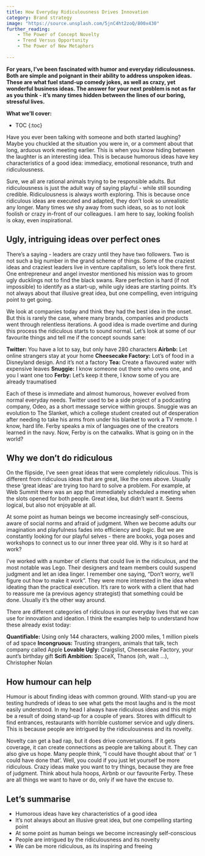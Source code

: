 ```yaml
---
title: How Everyday Ridiculousness Drives Innovation
category: Brand strategy
image: "https://source.unsplash.com/5jnC4ht2zoQ/800x430"
further_reading:
    - The Power of Concept Novelty
    - Trend Versus Opportunity
    - The Power of New Metaphors
    
---
```


**For years, I’ve been fascinated with humor and everyday ridiculousness. Both are simple and poignant in their ability to address unspoken ideas. These are what fuel stand-up comedy jokes, as well as crazy, yet wonderful business ideas. The answer for your next problem is not as far as you think - it’s many times hidden between the lines of our boring, stressful lives.**

**What we'll cover:**
* TOC
{:toc}

Have you ever been talking with someone and both started laughing? Maybe you chuckled at the situation you were in, or a comment about that long, arduous work meeting earlier. This is when you know hiding between the laughter is an interesting idea. This is because humorous ideas have key characteristics of a good idea: immediacy, emotional resonance, truth and ridiculousness. 

Sure, we all are rational animals trying to be responsible adults. But ridiculousness is just the adult way of saying playful - while still sounding credible. Ridiculousness is always worth exploring. This is because once ridiculous ideas are executed and adapted, they don’t look so unrealistic any longer. Many times we shy away from such ideas, so as to not look foolish or crazy in-front of our colleagues. I am here to say, looking foolish is okay, even inspirational.

## Ugly, intriguing ideas over perfect ones

There’s a saying - leaders are crazy until they have two followers. Two is not such a big number in the grand scheme of things. Some of the craziest ideas and craziest leaders live in venture capitalism, so let’s look there first. One entrepreneur and angel investor mentioned his mission was to groom ugly ducklings not to find the black swans. Rare perfection is hard (if not impossible) to identify as a start-up, while ugly ideas are starting points. It’s not always about that illusive great idea, but one compelling, even intriguing point to get going. 

We look at companies today and think they had the best idea in the onset. But this is rarely the case, where many brands, companies and products went through relentless iterations. A good idea is made overtime and during this process the ridiculous starts to sound normal. Let’s look at some of our favourite things and tell me if the concept sounds sane:

**Twitter:** You have a lot to say, but only have 280 characters
**Airbnb:** Let online strangers stay at your home
**Cheesecake Factory:** Lot’s of food in a Disneyland design. And it’s not a factory
**Tea:** Create a flavoured water with expensive leaves
**Snuggie:** I know someone out there who owns one, and you I want one too
**Ferby:** Let’s keep it there, I know some of you are already traumatised

Each of these is immediate and almost humorous, however evolved from normal everyday needs. Twitter used to be a side project of a podcasting company, Odeo, as a short message service within groups. Snuggie was an evolution to The Slanket, which a college student created out of desperation after needing to take his arms from under his blanket to work a TV remote. I know, hard life. Ferby speaks a mix of languages one of the creators learned in the navy. Now, Ferby is on the catwalks. What is going on in the world?

## Why we don’t do ridiculous

On the flipside, I’ve seen great ideas that were completely ridiculous. This is different from ridiculous ideas that are great, like the ones above. Usually these ‘great ideas’ are trying too hard to solve a problem. For example, at Web Summit there was an app that immediately scheduled a meeting when the slots opened for both people. Great idea, but didn’t want it. Seems logical, but also not enjoyable at all.

At some point as human beings we become increasingly self-conscious, aware of social norms and afraid of judgment. When we become adults our imagination and playfulness fades into efficiency and logic. But we are constantly looking for our playful selves - there are books, yoga poses and workshops to connect us to our inner three year old. Why is it so hard at work?

I’ve worked with a number of clients that could live in the ridiculous, and the most notable was Lego. Their designers and team members could suspend judgment and let an idea linger. I remember one saying, “Don’t worry, we’ll figure out how to make it work”. They were more interested in the idea when ideating than the practical execution. It’s rare to work with a client that had to reassure me (a previous agency strategist) that something could be done. Usually it’s the other way around.

There are different categories of ridiculous in our everyday lives that we can use for innovation and ideation. I think the examples help to understand how these already exist today:

**Quantifiable:** Using only 144 characters, walking 2000 miles, 1 million pixels of ad space
**Incongruous:** Trusting strangers, animals that talk, tech company called Apple
**Lovable Ugly:** Craigslist, Cheesecake Factory, your aunt’s birthday gift
**Scifi Ambition:** SpaceX, Thanos (oh, wait …), Christopher Nolan

## How humour can help

Humour is about finding ideas with common ground. With stand-up you are testing hundreds of ideas to see what gets the most laughs and is the most easily understood. In my head I always have ridiculous ideas and this might be a result of doing stand-up for a couple of years. Stores with difficult to find entrances, restaurants with horrible customer service and ugly diners. This is because people are intrigued by the ridiculousness and its novelty. 

Novelty can get a bad rap, but it does drive conversations. If it gets coverage, it can create connections as people are talking about it. They can also give us hope. Many people think, “I could have thought about that’ or ‘I could have done that’. Well, you could if you just let yourself be more ridiculous. Crazy ideas make you want to try things, because they are free of judgment. Think about hula hoops, Airbnb or our favourite Ferby. These are all things we want to have or do, only if we have the excuse to. 

## Let’s summarise

- Humorous ideas have key characteristics of a good idea
- It’s not always about an illusive great idea, but one compelling starting point 
- At some point as human beings we become increasingly self-conscious
- People are intrigued by the ridiculousness and its novelty
- We can be more ridiculous, as its inspiring and freeing
